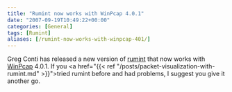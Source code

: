 ```yaml
---
title: "Rumint now works with WinPcap 4.0.1"
date: "2007-09-19T10:49:22+00:00"
categories: [General]
tags: [Rumint]
aliases: [/rumint-now-works-with-winpcap-401/]
---
```


Greg Conti has released a new version of <a href="http://www.rumint.org/">rumint</a> that now works with <a href="http://www.winpcap.org/">WinPcap</a> 4.0.1. If you <a href="{{< ref "/posts/packet-visualization-with-rumint.md" >}}">tried rumint before and had problems</a>, I suggest you give it another go.
